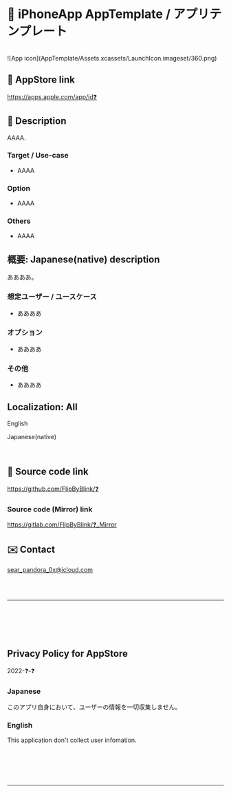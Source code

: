# 📱 iPhoneApp AppTemplate / アプリテンプレート

<br>
![App icon](AppTemplate/Assets.xcassets/LaunchIcon.imageset/360.png)
<br>

## 🔗 AppStore link
https://apps.apple.com/app/id❓

<!-- Manually sync below text between "/README.md(here)" and "Localizable.strings" and "AppStoreConnect/_/Description". -->
## 📄 Description
AAAA.

### Target / Use-case

- AAAA

### Option

- AAAA

### Others

- AAAA


## 概要: Japanese(native) description

ああああ。

### 想定ユーザー / ユースケース

- ああああ

### オプション

- ああああ

### その他

- ああああ


## Localization: All

English

Japanese(native)

<br>

## 🧰 Source code link
https://github.com/FlipByBlink/❓

### Source code (Mirror) link
https://gitlab.com/FlipByBlink/❓_Mirror

## ✉️ Contact
sear_pandora_0x@icloud.com

<!-- URL "Support page for AppStore" -->
<!-- https://flipbyblink.github.io/❓/ -->
<!-- URL "Privacy Policy for AppStore" -->
<!-- https://flipbyblink.github.io/❓/#privacy-policy-for-appstore -->

<br>
<br>

------

<br>
<br>
<br>
<br>

## Privacy Policy for AppStore


2022-❓-❓


### Japanese

このアプリ自身において、ユーザーの情報を一切収集しません。


### English

This application don't collect user infomation.


<br>
<br>
<br>
<br>

------

<br>
<br>
